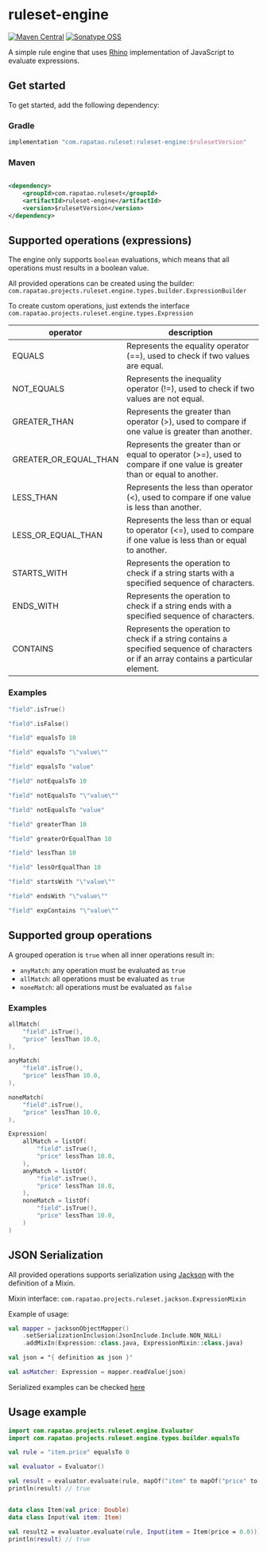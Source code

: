 # ruleset-engine

[![Maven Central](https://img.shields.io/maven-central/v/com.rapatao.ruleset/ruleset-engine.svg?label=Maven%20Central)](https://search.maven.org/search?q=g:com.rapatao.ruleset%20AND%20a:ruleset-engine)
[![Sonatype OSS](https://img.shields.io/nexus/r/com.rapatao.ruleset/ruleset-engine?label=Sonatype%20OSS&server=https%3A%2F%2Foss.sonatype.org)](https://ossindex.sonatype.org/component/pkg:maven/com.rapatao.ruleset/ruleset-engine)

A simple rule engine that uses [Rhino](https://github.com/mozilla/rhino) implementation of JavaScript to evaluate
expressions.

## Get started

To get started, add the following dependency:

### Gradle

```groovy
implementation "com.rapatao.ruleset:ruleset-engine:$rulesetVersion"
```

### Maven

```xml

<dependency>
    <groupId>com.rapatao.ruleset</groupId>
    <artifactId>ruleset-engine</artifactId>
    <version>$rulesetVersion</version>
</dependency>
```

## Supported operations (expressions)

The engine only supports `boolean` evaluations, which means that all operations must results in a boolean value.

All provided operations can be created using the
builder: `com.rapatao.projects.ruleset.engine.types.builder.ExpressionBuilder`

To create custom operations, just extends the interface `com.rapatao.projects.ruleset.engine.types.Expression`

| operator              | description                                                                                                                             |
|-----------------------|-----------------------------------------------------------------------------------------------------------------------------------------|
| EQUALS                | Represents the equality operator (==), used to check if two values are equal.                                                           |
| NOT_EQUALS            | Represents the inequality operator (!=), used to check if two values are not equal.                                                     |
| GREATER_THAN          | Represents the greater than operator (>), used to compare if one value is greater than another.                                         |
| GREATER_OR_EQUAL_THAN | Represents the greater than or equal to operator (>=), used to compare if one value is greater than or equal to another.                |
| LESS_THAN             | Represents the less than operator (<), used to compare if one value is less than another.                                               |
| LESS_OR_EQUAL_THAN    | Represents the less than or equal to operator (<=), used to compare if one value is less than or equal to another.                      |
| STARTS_WITH           | Represents the operation to check if a string starts with a specified sequence of characters.                                           |
| ENDS_WITH             | Represents the operation to check if a string ends with a specified sequence of characters.                                             |
| CONTAINS              | Represents the operation to check if a string contains a specified sequence of characters or if an array contains a particular element. |

### Examples

````kotlin
"field".isTrue()

"field".isFalse()

"field" equalsTo 10

"field" equalsTo "\"value\""

"field" equalsTo "value"

"field" notEqualsTo 10

"field" notEqualsTo "\"value\""

"field" notEqualsTo "value"

"field" greaterThan 10

"field" greaterOrEqualThan 10

"field" lessThan 10

"field" lessOrEqualThan 10

"field" startsWith "\"value\""

"field" endsWith "\"value\""

"field" expContains "\"value\""
````

## Supported group operations

A grouped operation is `true` when all inner operations result in:

* `anyMatch`: any operation must be evaluated as `true`
* `allMatch`: all operations must be evaluated as `true`
* `noneMatch`: all operations must be evaluated as `false`

### Examples

````kotlin
allMatch(
    "field".isTrue(),
    "price" lessThan 10.0,
),

anyMatch(
    "field".isTrue(),
    "price" lessThan 10.0,
),

noneMatch(
    "field".isTrue(),
    "price" lessThan 10.0,
),

Expression(
    allMatch = listOf(
        "field".isTrue(),
        "price" lessThan 10.0,
    ),
    anyMatch = listOf(
        "field".isTrue(),
        "price" lessThan 10.0,
    ),
    noneMatch = listOf(
        "field".isTrue(),
        "price" lessThan 10.0,
    )
)
````

## JSON Serialization

All provided operations supports serialization using [Jackson](https://github.com/FasterXML/jackson) with the definition
of a Mixin.

Mixin interface: `com.rapatao.projects.ruleset.jackson.ExpressionMixin`

Example of usage:

```kotlin
val mapper = jacksonObjectMapper()
    .setSerializationInclusion(JsonInclude.Include.NON_NULL)
    .addMixIn(Expression::class.java, ExpressionMixin::class.java)

val json = "{ definition as json }"

val asMatcher: Expression = mapper.readValue(json)
```

Serialized examples can be checked [here](JSON.md)

## Usage example

```kotlin
import com.rapatao.projects.ruleset.engine.Evaluator
import com.rapatao.projects.ruleset.engine.types.builder.equalsTo

val rule = "item.price" equalsTo 0

val evaluator = Evaluator()

val result = evaluator.evaluate(rule, mapOf("item" to mapOf("price" to 0)))
println(result) // true


data class Item(val price: Double)
data class Input(val item: Item)

val result2 = evaluator.evaluate(rule, Input(item = Item(price = 0.0)))
println(result) // true
```
